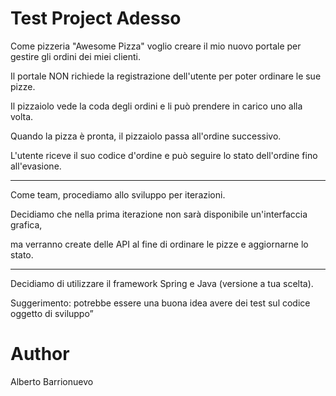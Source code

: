 # Test Project Adesso
Come pizzeria "Awesome Pizza" voglio creare il mio nuovo portale per gestire gli ordini dei miei clienti. 

Il portale NON richiede la registrazione dell'utente per poter ordinare le sue pizze. 

Il pizzaiolo vede la coda degli ordini e li può prendere in carico uno alla volta. 

Quando la pizza è pronta, il pizzaiolo passa all'ordine successivo. 

L'utente riceve il suo codice d'ordine e può seguire lo stato dell'ordine fino all'evasione.

---

Come team, procediamo allo sviluppo per iterazioni.

Decidiamo che nella prima iterazione non sarà disponibile un'interfaccia grafica, 

ma verranno create delle API al fine di ordinare le pizze e aggiornarne lo stato. 

---

Decidiamo di utilizzare il framework Spring e Java (versione a tua scelta).

Suggerimento: potrebbe essere una buona idea avere dei test sul codice oggetto di sviluppo”
# Author
Alberto Barrionuevo